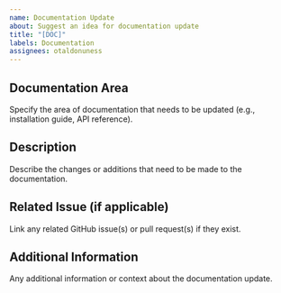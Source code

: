 ```yaml
---
name: Documentation Update
about: Suggest an idea for documentation update
title: "[DOC]"
labels: Documentation
assignees: otaldonuness
---
```


## Documentation Area

Specify the area of documentation that needs to be updated (e.g., installation guide, API reference).

## Description

Describe the changes or additions that need to be made to the documentation.

## Related Issue (if applicable)

Link any related GitHub issue(s) or pull request(s) if they exist.

## Additional Information

Any additional information or context about the documentation update.
